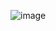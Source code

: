 ![image](https://github.com/Rakshitgupta9/COM-511/assets/95240061/849c37ad-e944-4f2c-8bbe-db15d41be6f8)

